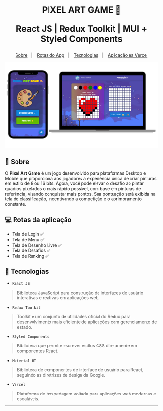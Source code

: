 <h1 align="center">
  <p>PIXEL ART GAME 🎨</p>
  <p>React JS | Redux Toolkit | MUI + Styled Components</p>
</h1>

<p align="center">
  <a href="#bookmark-sobre">Sobre</a>&nbsp;&nbsp;&nbsp;|&nbsp;&nbsp;&nbsp;
  <a href="#computer-rotas-da-aplicação">Rotas do App</a>&nbsp;&nbsp;&nbsp;|&nbsp;&nbsp;&nbsp;
  <a href="#rocket-tecnologias">Tecnologias</a>&nbsp;&nbsp;&nbsp;|&nbsp;&nbsp;&nbsp;
  <a href="https://pixel-art-game-andre-horman.vercel.app/" target="_blank">Aplicação na Vercel</a>
</p>

<p align="center">
  <img alt="design do projeto" width="650px" src="./.github/mockup.png" />
<p>


## :bookmark: Sobre

O **Pixel Art Game**  é um jogo desenvolvido para plataformas Desktop e Mobile que proporciona aos jogadores a experiência única de criar pinturas em estilo de 8 ou 16 bits. Agora, você pode elevar o desafio ao pintar quadros pixelados o mais rápido possível, com base em pinturas de referência, visando conquistar mais pontos. Sua pontuação será exibida na tela de classificação, incentivando a competição e o aprimoramento constante.


## :computer: Rotas da aplicação
 - Tela de Login ✅
 - Tela de Menu ✅
 - Tela de Desenho Livre ✅
 - Tela de Desafios ✅
 - Tela de Ranking ✅


## :rocket: Tecnologias

  - `React JS`
  > Biblioteca JavaScript para construção de interfaces de usuário interativas e reativas em aplicações web.
  - `Redux Toolkit`
  > Toolkit é um conjunto de utilidades oficial do Redux para desenvolvimento mais eficiente de aplicações com gerenciamento de estado.
  - `Styled Components`
  > Biblioteca que permite escrever estilos CSS diretamente em componentes React.
  - `Material UI`
  > Biblioteca de componentes de interface de usuário para React, seguindo as diretrizes de design da Google.
  - `Vercel`
  > Plataforma de hospedagem voltada para aplicações web modernas e escaláveis.

---
